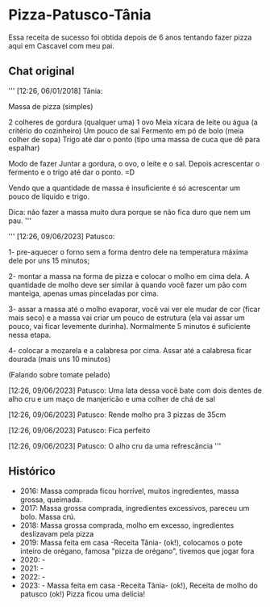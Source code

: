 # Pizza-Patusco-Tânia
Essa receita de sucesso foi obtida depois de 6 anos tentando fazer pizza aqui em Cascavel com meu pai. 

## Chat original

'''
[12:26, 06/01/2018] Tânia:

Massa de pizza (simples)

2 colheres de gordura (qualquer uma)
1 ovo
Meia xícara de leite ou água (a critério do cozinheiro)
Um pouco de sal 
Fermento em pó de bolo (meia colher de sopa) 
Trigo até dar o ponto (tipo uma massa de cuca que dê para espalhar) 

Modo de fazer
Juntar a gordura, o ovo, o leite e o sal. Depois acrescentar o fermento e o trigo até dar o ponto. =D

Vendo que a quantidade de massa é insuficiente é só acrescentar um pouco de líquido e trigo.

Dica: não fazer a massa muito dura porque se não fica duro que nem um pau.
'''

'''
[12:26, 09/06/2023] Patusco: 

1- pre-aquecer o forno sem a forma dentro dele na temperatura máxima dele por uns 15 minutos;

2- montar a massa na forma de pizza e colocar o molho em cima dela. A quantidade de molho deve ser similar à quando você fazer um pão com manteiga, apenas umas pinceladas por cima.

3- assar a massa até o molho evaporar, você vai ver ele mudar de cor (ficar mais seco) e a massa vai criar um pouco de estrutura (ela vai assar um pouco, vai ficar levemente durinha). Normalmente 5 minutos é suficiente nessa etapa. 

4- colocar a mozarela e a calabresa por cima. Assar até a calabresa ficar dourada (mais uns 10 minutos)


(Falando sobre tomate pelado)

[12:26, 09/06/2023] Patusco: Uma lata dessa você bate com dois dentes de alho cru e um maço de manjericão e uma colher de chá de sal

[12:26, 09/06/2023] Patusco: Rende molho pra 3 pizzas de 35cm

[12:26, 09/06/2023] Patusco: Fica perfeito

[12:26, 09/06/2023] Patusco: O alho cru da uma refrescância
'''


## Histórico

- 2016: Massa comprada ficou horrível, muitos ingredientes, massa grossa, queimada.
- 2017: Massa grossa comprada, ingredientes excessivos, pareceu um bolo. Massa crú.
- 2018: Massa grossa comprada, molho em excesso, ingredientes deslizavam pela pizza
- 2019: Massa feita em casa -Receita Tânia- (ok!), colocamos o pote inteiro de orégano, famosa "pizza de orégano", tivemos que jogar fora
- 2020: -
- 2021: -
- 2022: -
- 2023: - Massa feita em casa -Receita Tânia- (ok!),  Receita de molho do patusco (ok!) Pizza ficou uma delícia! 
